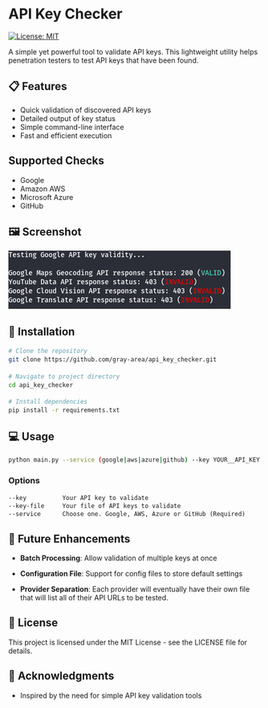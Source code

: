 # API Key Checker

[![License: MIT](https://img.shields.io/badge/License-MIT-blue.svg)](https://opensource.org/licenses/MIT)

A simple yet powerful tool to validate API keys. This lightweight utility helps penetration testers to test API keys that have been found.

## 📋 Features

- Quick validation of discovered API keys
- Detailed output of key status
- Simple command-line interface
- Fast and efficient execution

## Supported Checks

- Google
- Amazon AWS
- Microsoft Azure
- GitHub

## 🖼️ Screenshot

![Example Results](/Images/Results.PNG)

## 🚀 Installation

```bash
# Clone the repository
git clone https://github.com/gray-area/api_key_checker.git

# Navigate to project directory
cd api_key_checker

# Install dependencies
pip install -r requirements.txt
```

## 💻 Usage

```bash
python main.py --service (google|aws|azure|github) --key YOUR__API_KEY
```

### Options

```
--key          Your API key to validate
--key-file     Your file of API keys to validate 
--service      Choose one. Google, AWS, Azure or GitHub (Required)

```

## 🔮 Future Enhancements
  
- **Batch Processing**: Allow validation of multiple keys at once
  
- **Configuration File**: Support for config files to store default settings

- **Provider Separation**: Each provider will eventually have their own file that will list all of their API URLs to be tested.

## 📜 License

This project is licensed under the MIT License - see the LICENSE file for details.

## 🙏 Acknowledgments

- Inspired by the need for simple API key validation tools
